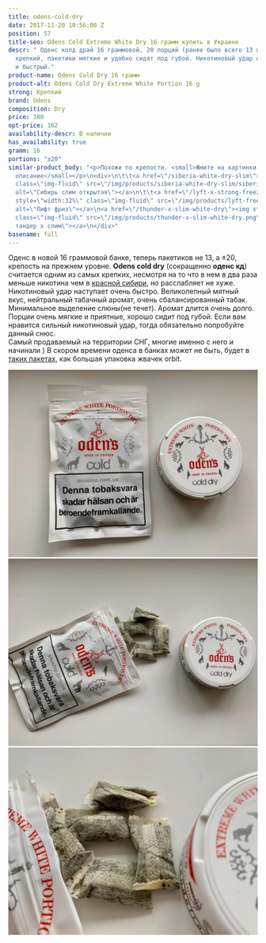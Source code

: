 ```yaml
---
title: odens-cold-dry
date: 2017-11-20 10:56:00 Z
position: 57
title-seo: Odens Cold Extreme White Dry 16 грамм купить в Украине
descr: " Оденс колд драй 16 граммовой, 20 порций (ранее было всего 13 порций), очень
  крепкий, пакетики мягкие и удобно сидят под губой. Никотиновый удар очень сильный
  и быстрый."
product-name: Odens Cold Dry 16 грамм
product-alt: Odens Cold Dry Extreme White Portion 16 g
strong: Крепкий
brand: Odens
composition: Dry
price: 180
opt-price: 162
availability-descr: В наличии
has_availability: true
gramm: 16
portions: "±20"
similar-product_body: "<p>Похожи по крепости. <small>Жмите на картинки и читайте полное
  описание</small></p>\n<div>\n\t\t<a href=\"/siberia-white-dry-slim\"><img style=\"width:32%\"
  class=\"img-fluid\" src=\"/img/products/siberia-white-dry-slim/siberia-slim-open-and-brown.jpg\"
  alt=\"Сибирь слим открытая\"></a>\n\t\t<a href=\"/lyft-x-strong-freeze-slim-white\"><img
  style=\"width:32%\" class=\"img-fluid\" src=\"/img/products/lyft-freeze/lyft-freeze-open.jpg\"
  alt=\"Лифт фриз\"></a>\n<a href=\"/thunder-x-slim-white-dry\"><img style=\"width:32%\"
  class=\"img-fluid\" src=\"/img/products/thunder-x-slim-white-dry.png\" alt=\"Снюс
  тандер х слим\"></a>\n</div>"
basename: full
---
```


Оденс в новой 16 граммовой банке, теперь пакетиков не 13, а ±20, крепость на прежнем уровне.
**Odens cold dry** (сокращенно **оденс кд**) считается одним из самых крепких, несмотря на то что в нем в два раза меньше никотина чем в [красной сибири](/siberia-white), но расслабляет не хуже. <br>
Никотиновый удар наступает очень быстро.
Великолепный мятный вкус, нейтральный табачный аромат, очень сбалансированный табак. Минимальное выделение слюны(не течет). Аромат длится очень долго. Порции очень мягкие и приятные, хорошо сидит под губой.
Если вам нравится сильный никотиновый удар, тогда обязательно попробуйте данный снюс.<br>
Самый продаваемый на территории СНГ, многие именно с него и начинали )
В скором времени оденса в банках может не быть, будет в [таких пакетах](/odens-cold-softpack), как большая упаковка жвачек orbit.
<div class="popup-gallery d-flex mb-3">
	<a class="mr-2" href="/img/products/odens-cold-dry/odens-cold-dry-cans-and-soft.jpg" title="Оденс колд драй в мягкой и твердой упаковках"><img class="img-fluid" src="/img/products/odens-cold-dry/odens-cold-dry-cans-and-soft.jpg" alt="odens cold dry soft and can"></a>
	<a class="mr-2" href="/img/products/odens-cold-dry/odens-cold-dry-soft-open.jpg" title="Порции одинаковые что в твердой, что в мягкой упаковках"><img class="img-fluid" src="/img/products/odens-cold-dry/odens-cold-dry-soft-open.jpg" alt="odens cold dry soft pack open"></a>
	<a href="/img/products/odens-cold-dry/odens-cold-dry-softpillow-portion.jpg" title="Порции очень мягкие и приятные на ощупь, удобно сидят под губой"><img class="img-fluid" src="/img/products/odens-cold-dry/odens-cold-dry-softpillow-portion.jpg" alt="odens portions white dry"></a>
</div>